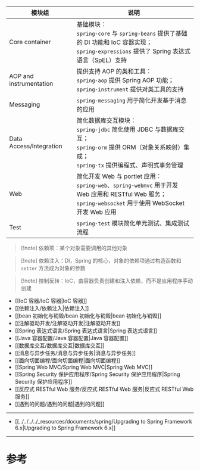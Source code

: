| 模块组                     | 说明                                                                                                                                           |
| ----------------------- | -------------------------------------------------------------------------------------------------------------------------------------------- |
| Core container          | 基础模块：<br />`spring-core` 与 `spring-beans` 提供了基础的 DI 功能和 IoC 容器实现；<br />`spring-expressions` 提供了 Spring 表达式语言（SpEL）支持<br />                   |
| AOP and instrumentation | 提供支持 AOP 的类和工具：<br />`spring-aop` 提供 Spring AOP 功能；<br />`spring-instrument` 提供对类工具的支持<br />                                                 |
| Messaging               | `spring-messaging` 用于简化开发基于消息的应用                                                                                                             |
| Data Access/Integration | 简化数据库交互模块：<br />`spring-jdbc` 简化使用 JDBC 与数据库交互；<br />`spring-orm` 提供 ORM（对象关系映射）集成；<br />`spring-tx` 提供编程式、声明式事务管理<br />                     |
| Web                     | 简化开发 Web 与 portlet 应用：<br />`spring-web`、`spring-webmvc` 用于开发 Web 应用和 RESTful Web 服务；<br />`spring-websocket` 用于使用 WebSocket 开发 Web 应用<br /> |
| Test                    | `spring-test` 模块简化单元测试、集成测试流程                                                                                                                |

> [!note] 依赖项：某个对象需要调用的其他对象

> [!note] 依赖注入：DI，Spring 的核心，对象的依赖项通过构造函数和 `setter` 方法成为对象的参数

> [!note] 控制反转：IoC，由容器负责创建和注入依赖，而不是应用程序手动创建

- [[IoC 容器/IoC 容器|IoC 容器]]
- [[依赖注入/依赖注入|依赖注入]]
- [[bean 初始化与销毁/bean 初始化与销毁|bean 初始化与销毁]]
- [[注解驱动开发/注解驱动开发|注解驱动开发]]
- [[Spring 表达式语言/Spring 表达式语言|Spring 表达式语言]]
- [[Java 容器配置/Java 容器配置|Java 容器配置]]
- [[数据库交互/数据库交互|数据库交互]]
- [[消息与异步任务/消息与异步任务|消息与异步任务]]
- [[面向切面编程/面向切面编程|面向切面编程]]
- [[Spring Web MVC/Spring Web MVC|Spring Web MVC]]
- [[Spring Security 保护应用程序/Spring Security 保护应用程序|Spring Security 保护应用程序]]
- [[反应式 RESTful Web 服务/反应式 RESTful Web 服务|反应式 RESTful Web 服务]]
- [[遇到的问题/遇到的问题|遇到的问题]]

---

- [[../../../../_resources/documents/spring/Upgrading to Spring Framework 6.x|Upgrading to Spring Framework 6.x]]

---

# 参考


